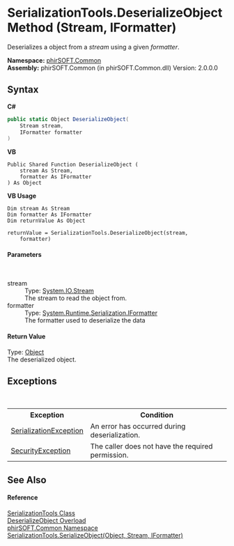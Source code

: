 # SerializationTools.DeserializeObject Method (Stream, IFormatter)
 

Deserializes a object from a *stream* using a given *formatter*.

**Namespace:**&nbsp;<a href="e822f0a1-f524-76ce-c72d-9a62b8c4e673">phirSOFT.Common</a><br />**Assembly:**&nbsp;phirSOFT.Common (in phirSOFT.Common.dll) Version: 2.0.0.0

## Syntax

**C#**<br />
``` C#
public static Object DeserializeObject(
	Stream stream,
	IFormatter formatter
)
```

**VB**<br />
``` VB
Public Shared Function DeserializeObject ( 
	stream As Stream,
	formatter As IFormatter
) As Object
```

**VB Usage**<br />
``` VB Usage
Dim stream As Stream
Dim formatter As IFormatter
Dim returnValue As Object

returnValue = SerializationTools.DeserializeObject(stream, 
	formatter)
```


#### Parameters
&nbsp;<dl><dt>stream</dt><dd>Type: <a href="http://msdn2.microsoft.com/en-us/library/8f86tw9e" target="_blank">System.IO.Stream</a><br />The stream to read the object from.</dd><dt>formatter</dt><dd>Type: <a href="http://msdn2.microsoft.com/en-us/library/d5103ec0" target="_blank">System.Runtime.Serialization.IFormatter</a><br />The formatter used to deserialize the data</dd></dl>

#### Return Value
Type: <a href="http://msdn2.microsoft.com/en-us/library/e5kfa45b" target="_blank">Object</a><br />The deserialized object.

## Exceptions
&nbsp;<table><tr><th>Exception</th><th>Condition</th></tr><tr><td><a href="http://msdn2.microsoft.com/en-us/library/akw26cdk" target="_blank">SerializationException</a></td><td>An error has occurred during deserialization.</td></tr><tr><td><a href="http://msdn2.microsoft.com/en-us/library/yx0zh807" target="_blank">SecurityException</a></td><td>The caller does not have the required permission.</td></tr></table>

## See Also


#### Reference
<a href="07f96595-94d5-7ac8-669d-c7a132fc682e">SerializationTools Class</a><br /><a href="fe55c79b-148b-aeaf-3d5b-0716e3396bc1">DeserializeObject Overload</a><br /><a href="e822f0a1-f524-76ce-c72d-9a62b8c4e673">phirSOFT.Common Namespace</a><br /><a href="52162476-9a8f-1d95-9b84-7acc636ebddb">SerializationTools.SerializeObject(Object, Stream, IFormatter)</a><br />